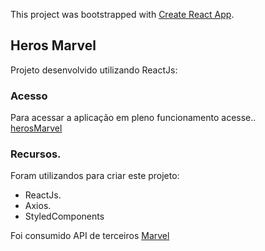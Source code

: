 This project was bootstrapped with [Create React App](https://github.com/facebook/create-react-app).

## Heros Marvel

Projeto desenvolvido utilizando ReactJs:

### Acesso

Para acessar a aplicação em pleno funcionamento acesse..<br />
[herosMarvel](https://herosmarvel.netlify.app/)

### Recursos.

Foram utilizandos para criar este projeto:
- ReactJs.
- Axios.
- StyledComponents

Foi consumido API de terceiros [Marvel](https://developer.marvel.com/)

